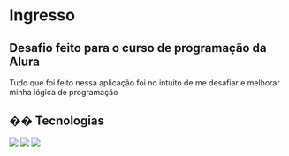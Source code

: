<h1>Ingresso</h1>
<h2>Desafio feito para o curso de programação da Alura</h2>

<p>Tudo que foi feito nessa aplicação foi no intuito de me desafiar e melhorar minha lógica de programação</p>

## �� Tecnologias
<div>
  <img src="https://img.shields.io/badge/HTML-239120?style=for-the-badge&logo=html5&logoColor=white">
  <img src="https://img.shields.io/badge/CSS-239120?&style=for-the-badge&logo=css3&logoColor=white">
  <img src="https://img.shields.io/badge/JavaScript-F7DF1E?style=for-the-badge&logo=javascript&logoColor=black">
</div>
